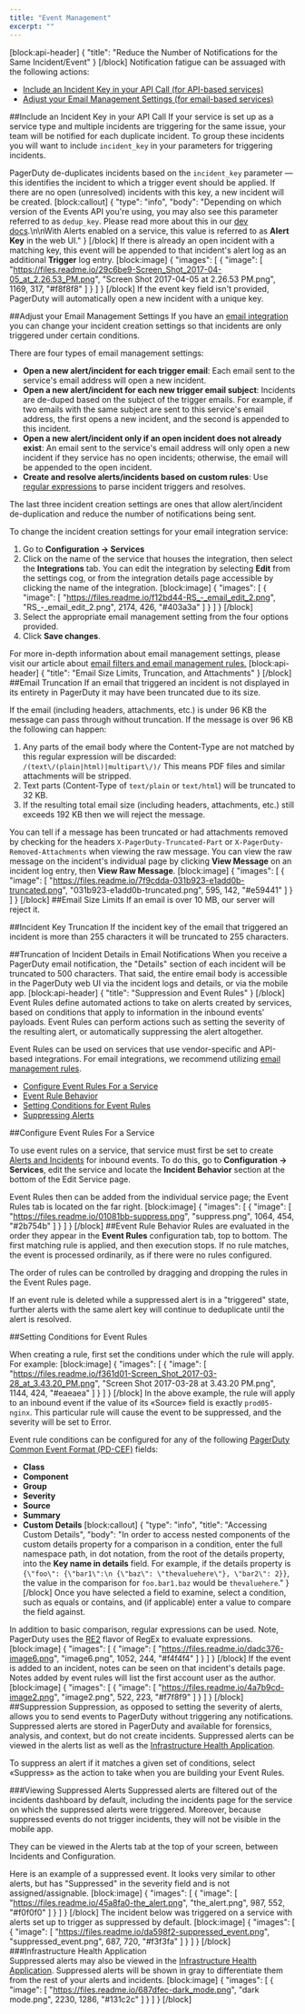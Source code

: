 ```yaml
---
title: "Event Management"
excerpt: ""
---
```

[block:api-header]
{
  "title": "Reduce the Number of Notifications for the Same Incident/Event"
}
[/block]
Notification fatigue can be assuaged with the following actions:
- [Include an Incident Key in your API Call (for API-based services)](#section-include-an-incident-key-in-your-api-call)
- [Adjust your Email Management Settings (for email-based services)](#section-adjust-your-email-management-settings)

##Include an Incident Key in your API Call
If your service is set up as a service type and multiple incidents are triggering for the same issue, your team will be notified for each duplicate incident. To group these incidents you will want to include `incident_key` in your parameters for triggering incidents.

PagerDuty de-duplicates incidents based on the `incident_key` parameter — this identifies the incident to which a trigger event should be applied. If there are no open (unresolved) incidents with this key, a new incident will be created.
[block:callout]
{
  "type": "info",
  "body": "Depending on which version of the Events API you're using, you may also see this parameter referred to as `dedup_key`. Please read more about this in our [dev docs](https://v2.developer.pagerduty.com/docs/events-api-v2#alert-de-duplication).\n\nWith Alerts enabled on a service, this value is referred to as **Alert Key** in the web UI."
}
[/block]
If there is already an open incident with a matching key, this event will be appended to that incident's alert log as an additional **Trigger** log entry.
[block:image]
{
  "images": [
    {
      "image": [
        "https://files.readme.io/29c6be9-Screen_Shot_2017-04-05_at_2.26.53_PM.png",
        "Screen Shot 2017-04-05 at 2.26.53 PM.png",
        1169,
        317,
        "#f8f8f8"
      ]
    }
  ]
}
[/block]
If the event key field isn't provided, PagerDuty will automatically open a new incident with a unique key.

##Adjust your Email Management Settings
If you have an [email integration](https://www.pagerduty.com/docs/guides/email-integration-guide/) you can change your incident creation settings so that incidents are only triggered under certain conditions.

There are four types of email management settings: 
- **Open a new alert/incident for each trigger email**: Each email sent to the service's email address will open a new incident.
- **Open a new alert/incident for each new trigger email subject**: Incidents are de-duped based on the subject of the trigger emails. For example, if two emails with the same subject are sent to this service's email address, the first opens a new incident, and the second is appended to this incident.
- **Open a new alert/incident only if an open incident does not already exist**: An email sent to the service's email address will only open a new incident if they service has no open incidents; otherwise, the email will be appended to the open incident.
- **Create and resolve alerts/incidents based on custom rules**: Use [regular expressions](/docs/email-management-filters-and-rules#section-advanced-email-management-extracting-information-with-regular-expressions) to parse incident triggers and resolves.

The last three incident creation settings are ones that allow alert/incident de-duplication and reduce the number of notifications being sent. 

To change the incident creation settings for your email integration service:
1. Go to **Configuration → Services**
2. Click on the name of the service that houses the integration, then select the **Integrations** tab. You can edit the integration by selecting **Edit** from the settings cog, or from the integration details page accessible by clicking the name of the integration.
[block:image]
{
  "images": [
    {
      "image": [
        "https://files.readme.io/f12bd44-RS_-_email_edit_2.png",
        "RS_-_email_edit_2.png",
        2174,
        426,
        "#403a3a"
      ]
    }
  ]
}
[/block]
3. Select the appropriate email management setting from the four options provided.
4. Click **Save changes**.

For more in-depth information about email management settings, please visit our article about [email filters and email management rules.](https://support.pagerduty.com/docs/email-management-filters-and-rules) 
[block:api-header]
{
  "title": "Email Size Limits, Truncation, and Attachments"
}
[/block]
##Email Truncation
If an email that triggered an incident is not displayed in its entirety in PagerDuty it may have been truncated due to its size.

If the email (including headers, attachments, etc.) is under 96 KB the message can pass through without truncation. If the message is over 96 KB the following can happen:
1. Any parts of the email body where the Content-Type are not matched by this regular expression will be discarded:
    `/(text\/(plain|html)|multipart\/)/`
This means PDF files and similar attachments will be stripped.
2. Text parts (Content-Type of `text/plain` or `text/html`) will be truncated to 32 KB.
3. If the resulting total email size (including headers, attachments, etc.) still exceeds 192 KB then we will reject the message.

You can tell if a message has been truncated or had attachments removed by checking for the headers `X-PagerDuty-Truncated-Part` or `X-PagerDuty-Removed-Attachments` when viewing the raw message. You can view the raw message on the incident's individual page by clicking **View Message** on an incident log entry, then **View Raw Message**.
[block:image]
{
  "images": [
    {
      "image": [
        "https://files.readme.io/7f9cdda-031b923-e1add0b-truncated.png",
        "031b923-e1add0b-truncated.png",
        595,
        142,
        "#e59441"
      ]
    }
  ]
}
[/block]
##Email Size Limits
If an email is over 10 MB, our server will reject it.

##Incident Key Truncation
If the incident key of the email that triggered an incident is more than 255 characters it will be truncated to 255 characters.

##Truncation of Incident Details in Email Notifications
When you receive a PagerDuty email notification, the "Details" section of each incident will be truncated to 500 characters. That said, the entire email body is accessible in the PagerDuty web UI via the incident logs and details, or via the mobile app.
[block:api-header]
{
  "title": "Suppression and Event Rules"
}
[/block]
Event Rules define automated actions to take on alerts created by services, based on conditions that apply to information in the inbound events' payloads. Event Rules can perform actions such as setting the severity of the resulting alert, or automatically suppressing the alert altogether.

Event Rules can be used on services that use vendor-specific and API-based integrations. For email integrations, we recommend utilizing [email management rules](/docs/email-management-filters-and-rules#section-trigger-and-resolve-alerts-with-email-management-rules).

- [Configure Event Rules For a Service](#section-configure-event-rules-for-a-service)
- [Event Rule Behavior](#section-event-rule-behavior)
- [Setting Conditions for Event Rules](#section-setting-conditions-for-event-rules)
- [Suppressing Alerts](#section-suppression)

##Configure Event Rules For a Service

To use event rules on a service, that service must first be set to create [Alerts and Incidents](/docs/alerts#section-getting-started-with-alerts-and-incidents) for inbound events. To do this, go to **Configuration → Services**, edit the service and locate the **Incident Behavior** section at the bottom of the Edit Service page.

Event Rules then can be added from the individual service page; the Event Rules tab is located on the far right.
[block:image]
{
  "images": [
    {
      "image": [
        "https://files.readme.io/01081bb-suppress.png",
        "suppress.png",
        1064,
        454,
        "#2b754b"
      ]
    }
  ]
}
[/block]
##Event Rule Behavior
Rules are evaluated in the order they appear in the **Event Rules** configuration tab, top to bottom. The first matching rule is applied, and then execution stops. If no rule matches, the event is processed ordinarily, as if there were no rules configured.

The order of rules can be controlled by dragging and dropping the rules in the Event Rules page.

If an event rule is deleted while a suppressed alert is in a "triggered" state, further alerts with the same alert key will continue to deduplicate until the alert is resolved.

##Setting Conditions for Event Rules

When creating a rule, first set the conditions under which the rule will apply. For example:
[block:image]
{
  "images": [
    {
      "image": [
        "https://files.readme.io/f361d01-Screen_Shot_2017-03-28_at_3.43.20_PM.png",
        "Screen Shot 2017-03-28 at 3.43.20 PM.png",
        1144,
        424,
        "#eaeaea"
      ]
    }
  ]
}
[/block]
In the above example, the rule will apply to an inbound event if the value of its «Source» field is exactly `prod05-nginx`. This particular rule will cause the event to be suppressed, and the severity will be set to Error.

Event rule conditions can be configured for any of the following [PagerDuty Common Event Format (PD-CEF)](doc:pd-cef) fields:
- **Class**
- **Component**
- **Group**
- **Severity**
- **Source**
- **Summary**
- **Custom Details**
[block:callout]
{
  "type": "info",
  "title": "Accessing Custom Details",
  "body": "In order to access nested components of the custom details property for a comparison in a condition, enter the full namespace path, in dot notation, from the root of the details property, into the **Key name in details** field. For example, if the details property is `{\"foo\": {\"bar1\":\n {\"baz\": \"thevaluehere\"}, \"bar2\": 2}}`, the value in the comparison for `foo.bar1.baz` would be `thevaluehere`."
}
[/block]
Once you have selected a field to examine, select a condition, such as equals or contains, and (if applicable) enter a value to compare the field against. 

In addition to basic comparison, regular expressions can be used. Note, PagerDuty uses the [RE2](https://github.com/google/re2/wiki/Syntax) flavor of RegEx to evaluate expressions.
[block:image]
{
  "images": [
    {
      "image": [
        "https://files.readme.io/dadc376-image6.png",
        "image6.png",
        1052,
        244,
        "#f4f4f4"
      ]
    }
  ]
}
[/block]
If the event is added to an incident, notes can be seen on that incident's details page. Notes added by event rules will list the first account user as the author.
[block:image]
{
  "images": [
    {
      "image": [
        "https://files.readme.io/4a7b9cd-image2.png",
        "image2.png",
        522,
        223,
        "#f7f8f9"
      ]
    }
  ]
}
[/block]
##Suppression
Suppression, as opposed to setting the severity of alerts, allows you to send events to PagerDuty without triggering any notifications. Suppressed alerts are stored in PagerDuty and available for forensics, analysis, and context, but do not create incidents. Suppressed alerts can be viewed in the alerts list as well as the [Infrastructure Health Application](doc:operations-command-console#section-infrastructure-health-application).

To suppress an alert if it matches a given set of conditions, select «Suppress» as the action to take when you are building your Event Rules.

###Viewing Suppressed Alerts
Suppressed alerts are filtered out of the incidents dashboard by default, including the incidents page for the service on which the suppressed alerts were triggered. Moreover, because suppressed events do not trigger incidents, they will not be visible in the mobile app.

They can be viewed in the Alerts tab at the top of your screen, between Incidents and Configuration.

Here is an example of a suppressed event. It looks very similar to other alerts, but has "Suppressed" in the severity field and is not assigned/assignable.
[block:image]
{
  "images": [
    {
      "image": [
        "https://files.readme.io/45a8fa0-the_alert.png",
        "the_alert.png",
        987,
        552,
        "#f0f0f0"
      ]
    }
  ]
}
[/block]
The incident below was triggered on a service with alerts set up to trigger as suppressed by default.
[block:image]
{
  "images": [
    {
      "image": [
        "https://files.readme.io/da598f2-suppressed_event.png",
        "suppressed_event.png",
        687,
        720,
        "#f3f3fa"
      ]
    }
  ]
}
[/block]
###Infrastructure Health Application  
Suppressed alerts may also be viewed in the [Infrastructure Health Application](doc:operations-command-console#section-infrastructure-health-application). Suppressed alerts will be shown in gray to differentiate them from the rest of your alerts and incidents.
[block:image]
{
  "images": [
    {
      "image": [
        "https://files.readme.io/687dfec-dark_mode.png",
        "dark mode.png",
        2230,
        1286,
        "#131c2c"
      ]
    }
  ]
}
[/block]
